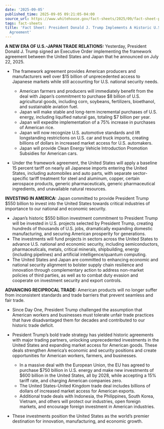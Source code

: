 ```yaml
---
date: '2025-09-05'
published_time: 2025-09-05 09:21:05-04:00
source_url: https://www.whitehouse.gov/fact-sheets/2025/09/fact-sheet-president-donald-j-trump-implements-a-historic-u-s-japan-framework-agreement/
tags: fact-sheets
title: 'Fact Sheet: President Donald J. Trump Implements A Historic U.S.-Japan Framework
  Agreement'
---
```

 
**A NEW ERA OF U.S.-JAPAN TRADE RELATIONS:** Yesterday, President Donald
J. Trump signed an Executive Order implementing the framework agreement
between the United States and Japan that he announced on July 22, 2025.

-   The framework agreement provides American producers and
    manufacturers well over $15 billion of unprecedented access to
    Japanese markets while still accounting for U.S. national security
    needs.
    -   American farmers and producers will immediately benefit from the
        deal with Japan’s commitment to purchase $8 billion of U.S.
        agricultural goods, including corn, soybeans, fertilizers,
        bioethanol, and sustainable aviation fuel.

    <!-- -->

    -   Japan will make stable and long-term incremental purchases of
        U.S. energy, including liquified natural gas, totaling $7
        billion per year.

    <!-- -->

    -   Japan will expedite implementation of a 75% increase in
        purchases of American rice.

    <!-- -->

    -   Japan will now recognize U.S. automotive standards and lift
        longstanding restrictions on U.S. car and truck imports,
        creating billions of dollars in increased market access for U.S.
        automakers. 

    <!-- -->

    -   Japan will provide Clean Energy Vehicle Introduction Promotion
        Subsidies for American cars.
-   Under the framework agreement, the United States will apply a
    baseline 15 percent tariff on nearly all Japanese imports entering
    the United States, including automobiles and auto parts, with
    separate sector-specific tariff treatment for steel and aluminum,
    copper, certain aerospace products, generic pharmaceuticals, generic
    pharmaceutical ingredients, and unavailable natural resources.

**INVESTING IN AMERICA:** Japan committed to provide President Trump
$550 billion to invest into the United States towards critical
industries of importance to our national and economic security.

-   Japan’s historic $550 billion investment commitment to President
    Trump will be invested in U.S. projects selected by President Trump,
    creating hundreds of thousands of U.S. jobs, dramatically expanding
    domestic manufacturing, and securing American prosperity for
    generations.
-   The investments will fund projects in sectors across the United
    States to advance U.S. national and economic security, including
    semiconductors, pharmaceuticals, metals, critical minerals,
    shipbuilding, energy (including pipelines) and artificial
    intelligence/quantum computing.  
-   The United States and Japan are committed to enhancing economic and
    national security alignment to bolster supply chain resilience and
    innovation through complementary action to address non-market
    policies of third parties, as well as to combat duty evasion and
    cooperate on investment security and export controls.

**ADVANCING RECIPROCAL TRADE:** American products will no longer suffer
from inconsistent standards and trade barriers that prevent seamless and
fair trade.

-   Since Day One, President Trump challenged the assumption that
    American workers and businesses must tolerate unfair trade practices
    that have disadvantaged them for decades and contributed to our
    historic trade deficit.
-   President Trump’s bold trade strategy has yielded historic
    agreements with major trading partners, unlocking unprecedented
    investments in the United States and expanding market access for
    American goods. These deals strengthen America’s economic and
    security positions and create opportunities for American workers,
    farmers, and businesses.
    -   In a massive deal with the European Union, the EU has agreed to
        purchase $750 billion in U.S. energy and make new investments of
        $600 billion in the United States, all by 2028, while accepting
        a 15% tariff rate, and charging American companies zero.

    <!-- -->

    -   The United States-United Kingdom trade deal includes billions of
        dollars of increased market access for American exports.

    <!-- -->

    -   Additional trade deals with Indonesia, the Philippines, South
        Korea, Vietnam, and others will protect our industries, open
        foreign markets, and encourage foreign investment in American
        industries.
-   These investments position the United States as the world’s premier
    destination for innovation, manufacturing, and economic growth.
